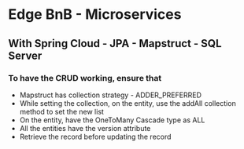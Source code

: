 # Edge BnB - Microservices
## With Spring Cloud - JPA - Mapstruct - SQL Server 

### To have the CRUD working, ensure that
- Mapstruct has collection strategy - ADDER_PREFERRED
- While setting the collection, on the entity, use the addAll collection method to set the new list
- On the entity, have the OneToMany Cascade type as ALL
- All the entities have the version attribute
- Retrieve the record before updating the record

